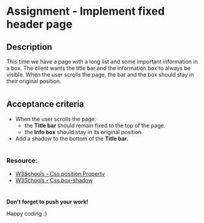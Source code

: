 # Assignment - Implement fixed header page

## Description

This time we have a page with a long list and some important information in a box. The client wants the title bar and the information box to always be visible. When the user scrolls the page, the bar and the box should stay in their original position.

#

## Acceptance criteria

- When the user scrolls the page:
	- the **Title bar** should remain fixed to the top of the page.
	- the **Info box** should stay in its original position.
- Add a shadow to the bottom of the **Title bar**.

#

### Resource:

- [W3Schools - Css position Property](https://www.w3schools.com/css/css_positioning.asp)
- [W3Schools - Css box-shadow](https://www.w3schools.com/cssref/css3_pr_box-shadow.asp)

#

**Don't forget to push your work!**

Happy coding :) 




